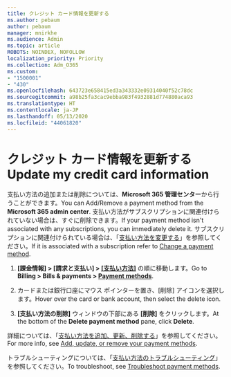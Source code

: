 ```yaml
---
title: クレジット カード情報を更新する
ms.author: pebaum
author: pebaum
manager: mnirkhe
ms.audience: Admin
ms.topic: article
ROBOTS: NOINDEX, NOFOLLOW
localization_priority: Priority
ms.collection: Adm_O365
ms.custom:
- "1500001"
- "430"
ms.openlocfilehash: 643723e658415ed3a343332e09314040f52c78dc
ms.sourcegitcommit: a98b25fa3cac9ebba983f4932881d774880aca93
ms.translationtype: HT
ms.contentlocale: ja-JP
ms.lasthandoff: 05/13/2020
ms.locfileid: "44061820"
---
```

# <a name="update-my-credit-card-information"></a><span data-ttu-id="dbed1-102">クレジット カード情報を更新する</span><span class="sxs-lookup"><span data-stu-id="dbed1-102">Update my credit card information</span></span>

<span data-ttu-id="dbed1-103">支払い方法の追加または削除については、**Microsoft 365 管理センター**から行うことができます。</span><span class="sxs-lookup"><span data-stu-id="dbed1-103">You can Add/Remove a payment method from the **Microsoft 365 admin center**.</span></span> <span data-ttu-id="dbed1-104">支払い方法がサブスクリプションに関連付けられていない場合は、すぐに削除できます。</span><span class="sxs-lookup"><span data-stu-id="dbed1-104">If your payment method isn't associated with any subscriptions, you can immediately delete it.</span></span> <span data-ttu-id="dbed1-105">サブスクリプションに関連付けられている場合は、「[支払い方法を変更する](https://docs.microsoft.com/microsoft-365/commerce/billing-and-payments/add-update-or-remove-credit-card-or-bank-account#change-a-payment-method)」を参照してください。</span><span class="sxs-lookup"><span data-stu-id="dbed1-105">If it is associated with a subscription refer to [Change a payment method](https://docs.microsoft.com/microsoft-365/commerce/billing-and-payments/add-update-or-remove-credit-card-or-bank-account#change-a-payment-method).</span></span>

1. <span data-ttu-id="dbed1-106">**[課金情報] > [請求と支払い] > [[支払い方法]](https://go.microsoft.com/fwlink/p/?linkid=2018806)** の順に移動します。</span><span class="sxs-lookup"><span data-stu-id="dbed1-106">Go to **Billing > Bills & payments > [Payment methods](https://go.microsoft.com/fwlink/p/?linkid=2018806)**.</span></span>

2. <span data-ttu-id="dbed1-107">カードまたは銀行口座にマウス ポインターを置き、[削除] アイコンを選択します。</span><span class="sxs-lookup"><span data-stu-id="dbed1-107">Hover over the card or bank account, then select the delete icon.</span></span>

3. <span data-ttu-id="dbed1-108">**[支払い方法の削除]** ウィンドウの下部にある **[削除]** をクリックします。</span><span class="sxs-lookup"><span data-stu-id="dbed1-108">At the bottom of the **Delete payment method** pane, click **Delete**.</span></span>

<span data-ttu-id="dbed1-109">詳細については、「[支払い方法を追加、更新、削除する](https://docs.microsoft.com/microsoft-365/commerce/billing-and-payments/add-update-or-remove-credit-card-or-bank-account#update-an-existing-payment-method)」を参照してください。</span><span class="sxs-lookup"><span data-stu-id="dbed1-109">For more info, see [Add, update, or remove your payment methods](https://docs.microsoft.com/microsoft-365/commerce/billing-and-payments/add-update-or-remove-credit-card-or-bank-account#update-an-existing-payment-method).</span></span>

<span data-ttu-id="dbed1-110">トラブルシューティングについては、「[支払い方法のトラブルシューティング](https://docs.microsoft.com/microsoft-365/commerce/billing-and-payments/add-update-or-remove-credit-card-or-bank-account#troubleshoot-payment-methods)」を参照してください。</span><span class="sxs-lookup"><span data-stu-id="dbed1-110">To troubleshoot, see [Troubleshoot payment methods](https://docs.microsoft.com/microsoft-365/commerce/billing-and-payments/add-update-or-remove-credit-card-or-bank-account#troubleshoot-payment-methods).</span></span>
